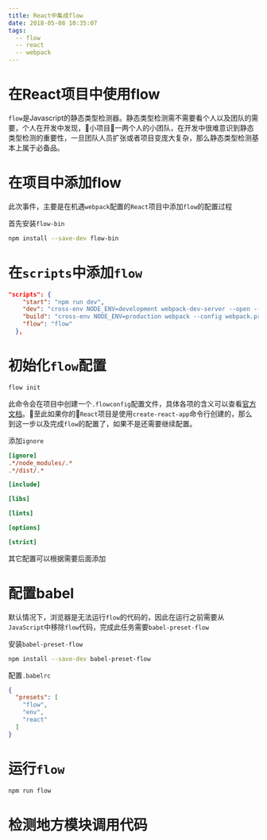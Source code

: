 ```yaml
---
title: React中集成flow
date: 2018-05-08 10:35:07
tags:
  -- flow
  -- react
  -- webpack
---
```


# 在React项目中使用flow
`flow`是Javascript的静态类型检测器。静态类型检测需不需要看个人以及团队的需要，个人在开发中发现，小项目一两个人的小团队，在开发中很难意识到静态类型检测的重要性，一旦团队人员扩张或者项目变庞大复杂，那么静态类型检测基本上属于必备品。

# 在项目中添加flow
此次事件，主要是在机遇`webpack`配置的`React`项目中添加`flow`的配置过程

首先安装`flow-bin`
```bash
npm install --save-dev flow-bin
```

# 在`scripts`中添加`flow`

```json
"scripts": {
    "start": "npm run dev",
    "dev": "cross-env NODE_ENV=development webpack-dev-server --open --config webpack.dev.js",
    "build": "cross-env NODE_ENV=production webpack --config webpack.prod.js",
    "flow": "flow"
  },
```

# 初始化`flow`配置

```bash
flow init
```
此命令会在项目中创建一个`.flowconfig`配置文件，具体各项的含义可以查看[官方文档](https://flow.org/en/docs/config/)。至此如果你的`React`项目是使用`create-react-app`命令行创建的，那么到这一步以及完成`flow`的配置了，如果不是还需要继续配置。

添加`ignore`
```ini
[ignore]
.*/node_modules/.*
.*/dist/.*

[include]

[libs]

[lints]

[options]

[strict]
```

其它配置可以根据需要后面添加

# 配置babel

默认情况下，浏览器是无法运行`flow`的代码的，因此在运行之前需要从`JavaScript`中移除`flow`代码，完成此任务需要`babel-preset-flow`

安装`babel-preset-flow`

```bash
npm install --save-dev babel-preset-flow
```

配置`.babelrc`

```json
{
  "presets": [
    "flow",
    "env",
    "react"
  ]
}
```

# 运行`flow`

```bash
npm run flow
```

# 检测地方模块调用代码


